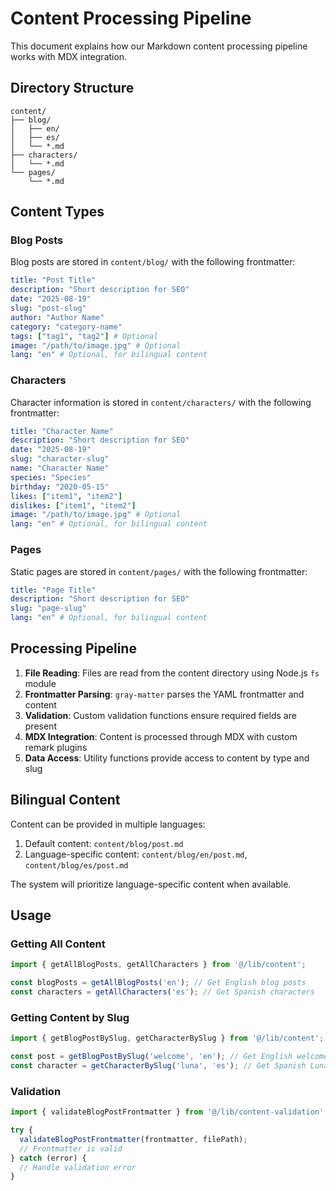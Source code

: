 # Content Processing Pipeline

This document explains how our Markdown content processing pipeline works with MDX integration.

## Directory Structure

```
content/
├── blog/
│   ├── en/
│   ├── es/
│   └── *.md
├── characters/
│   └── *.md
└── pages/
    └── *.md
```

## Content Types

### Blog Posts

Blog posts are stored in `content/blog/` with the following frontmatter:

```yaml
title: "Post Title"
description: "Short description for SEO"
date: "2025-08-19"
slug: "post-slug"
author: "Author Name"
category: "category-name"
tags: ["tag1", "tag2"] # Optional
image: "/path/to/image.jpg" # Optional
lang: "en" # Optional, for bilingual content
```

### Characters

Character information is stored in `content/characters/` with the following frontmatter:

```yaml
title: "Character Name"
description: "Short description for SEO"
date: "2025-08-19"
slug: "character-slug"
name: "Character Name"
species: "Species"
birthday: "2020-05-15"
likes: ["item1", "item2"]
dislikes: ["item1", "item2"]
image: "/path/to/image.jpg" # Optional
lang: "en" # Optional, for bilingual content
```

### Pages

Static pages are stored in `content/pages/` with the following frontmatter:

```yaml
title: "Page Title"
description: "Short description for SEO"
slug: "page-slug"
lang: "en" # Optional, for bilingual content
```

## Processing Pipeline

1. **File Reading**: Files are read from the content directory using Node.js `fs` module
2. **Frontmatter Parsing**: `gray-matter` parses the YAML frontmatter and content
3. **Validation**: Custom validation functions ensure required fields are present
4. **MDX Integration**: Content is processed through MDX with custom remark plugins
5. **Data Access**: Utility functions provide access to content by type and slug

## Bilingual Content

Content can be provided in multiple languages:

1. Default content: `content/blog/post.md`
2. Language-specific content: `content/blog/en/post.md`, `content/blog/es/post.md`

The system will prioritize language-specific content when available.

## Usage

### Getting All Content

```typescript
import { getAllBlogPosts, getAllCharacters } from '@/lib/content';

const blogPosts = getAllBlogPosts('en'); // Get English blog posts
const characters = getAllCharacters('es'); // Get Spanish characters
```

### Getting Content by Slug

```typescript
import { getBlogPostBySlug, getCharacterBySlug } from '@/lib/content';

const post = getBlogPostBySlug('welcome', 'en'); // Get English welcome post
const character = getCharacterBySlug('luna', 'es'); // Get Spanish Luna character
```

### Validation

```typescript
import { validateBlogPostFrontmatter } from '@/lib/content-validation';

try {
  validateBlogPostFrontmatter(frontmatter, filePath);
  // Frontmatter is valid
} catch (error) {
  // Handle validation error
}
```